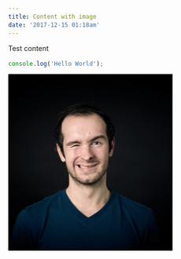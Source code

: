 ```yaml
---
title: Content with image
date: '2017-12-15 01:18am'
---
```

Test content

```js
console.log('Hello World');
```

![Alt](/static/uploads/bio-photo.png)
